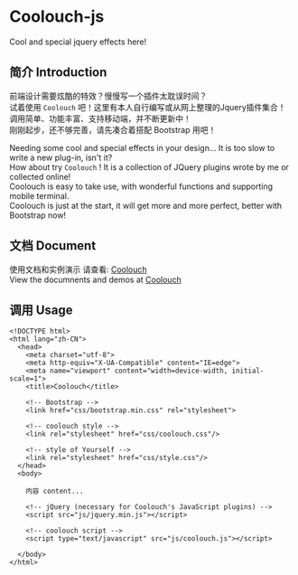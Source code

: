# Coolouch-js

Cool and special jquery effects here!

## 简介 Introduction

前端设计需要炫酷的特效？慢慢写一个插件太耽误时间？  
试着使用 `Coolouch` 吧！这里有本人自行编写或从网上整理的Jquery插件集合！  
调用简单、功能丰富、支持移动端，并不断更新中！  
刚刚起步，还不够完善，请先凑合着搭配 Bootstrap 用吧！  
  
  
Needing some cool and special effects in your design... It is too slow to write a new plug-in, isn't it?  
How about try `Coolouch` ! It is a collection of JQuery plugins wrote by me or collected online!  
Coolouch is easy to take use, with wonderful functions and supporting mobile terminal.  
Coolouch is just at the start, it will get more and more perfect, better with Bootstrap now!  

  
  
## 文档 Document

使用文档和实例演示 请查看: [Coolouch](http://ywym.xmwamf.com/coolouch/index.html)  
View the documnents and demos at [Coolouch](http://ywym.xmwamf.com/coolouch/index.html)
  
  
## 调用 Usage

```
<!DOCTYPE html>
<html lang="zh-CN">
  <head>
    <meta charset="utf-8">
    <meta http-equiv="X-UA-Compatible" content="IE=edge">
    <meta name="viewport" content="width=device-width, initial-scale=1">
    <title>Coolouch</title>

    <!-- Bootstrap -->
    <link href="css/bootstrap.min.css" rel="stylesheet">

    <!-- coolouch style -->
    <link rel="stylesheet" href="css/coolouch.css"/>

    <!-- style of Yourself -->
    <link rel="stylesheet" href="css/style.css"/>
  </head>
  <body>

    内容 content...

    <!-- jQuery (necessary for Coolouch's JavaScript plugins) -->
    <script src="js/jquery.min.js"></script>

    <!-- coolouch script -->
    <script type="text/javascript" src="js/coolouch.js"></script>        

  </body>
</html>
```
